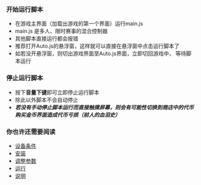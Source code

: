 ### 开始运行脚本

- 在游戏主界面（加载出游戏的第一个界面）运行main.js
- main.js 是多人、限时赛事的混合控制器
- 其他脚本直接运行都会报错
- 推荐打开Auto.js的悬浮窗，这样就可以直接在悬浮窗中点击运行脚本了
- 如若没开悬浮窗，则切出游戏界面至Auto.js界面，立即切回游戏中， 等待脚本运行

### 停止运行脚本

- 按下**音量下键**即可立即停止运行脚本
- 除此以外脚本不会自动停止
- ***若没有手动停止脚本运行而直接触摸屏幕，则会有可能性切换到商店中的代币购买金币界面造成代币亏损（前人的血泪史）***



### 你也许还需要阅读

* <a href="requirement.md">设备条件</a>
* <a href="installation.md">安装</a>
* <a href="adjustment.md">调整参数</a>
* <a href="run.md">运行</a>
* <a href="description.md">说明</a>